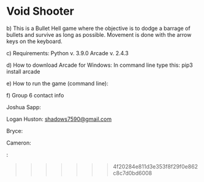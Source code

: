 # Void Shooter
b) This is a Bullet Hell game where the objective is to dodge a barrage of bullets and survive as long as possible. Movement is done with the arrow keys on the keyboard.

c) Requirements: Python v. 3.9.0
                 Arcade v. 2.4.3

d) How to download Arcade for Windows: In command line type this: pip3 install arcade

e) How to run the game (command line): 

f) Group 6 contact info
   
   Joshua Sapp:
   
   Logan Huston: shadows7590@gmail.com
   
   Bryce:
   
   Cameron:
   
   :
  
>>>>>>> 4f20284e811d3e353f8f29f0e862c8c7d0bd6008
